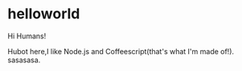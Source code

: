 # helloworld
Hi Humans!

Hubot here,I like Node.js and Coffeescript(that's what I'm made of!).
sasasasa.
